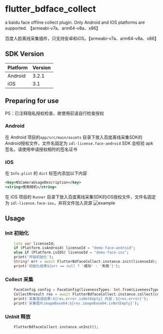 # flutter_bdface_collect

a baidu face offline collect plugin. Only Android and IOS platforms are supported. 【armeabi-v7a、arm64-v8a、x86】

百度人脸离线采集插件，只支持安卓和iOS。【armeabi-v7a、arm64-v8a、x86】

## SDK Version
| Platform | Version |
|   ----   |   ----  |
|  Android |   3.2.1 |
|   iOS    |    3.1  |

## Preparing for use

PS：已注释隐私授权检查，故使用前请自行检查授权

### Android
在 Android 项目的`app/src/main/assets` 目录下放入百度离线采集SDK的Android授权文件，文件名固定为 `idl-license.face-android`
SDK 会校验 apk 签名，请使用申请授权相符的签名证书
### iOS
在 `Info.plist` 的 `dict` 标签内添加以下内容
```xml
<key>NSCameraUsageDescription</key>
<string>使用相机</string>
```
在 iOS 项目的 `Runner` 目录下放入百度离线采集SDK的iOS授权文件，文件名固定为 `idl-license.face-ios`，并将文件加入资源
![example](https://raw.githubusercontent.com/fluttercandies/flutter_bdface_collect/main/doc/QQ20210616-175934.jpg)

## Usage

### Init 初始化
```dart 
    late var licenseId;
    if (Platform.isAndroid) licenseId = "demo-face-android";
    else if (Platform.isIOS) licenseId = "demo-face-ios";
    print('开始初始化');
    String? err = await FlutterBdfaceCollect.instance.init(licenseId);
    print('初始化结果${err == null ? '成功' : '失败'}');
```

### Collect 采集
```dart
    FaceConfig config = FaceConfig(livenessTypes: Set.from(LivenessType.all.sublist(1, 4)));
    CollectRresult res = await FlutterBdfaceCollect.instance.collect(config);
    print('采集错误结果:${res.error.isNotEmpty} 内容：${res.error}');
    print('采集图片imageBase64:${res.imageBase64.isNotEmpty}');
```
### UnInit 释放
```dart
    FlutterBdfaceCollect.instance.unInit();
```









